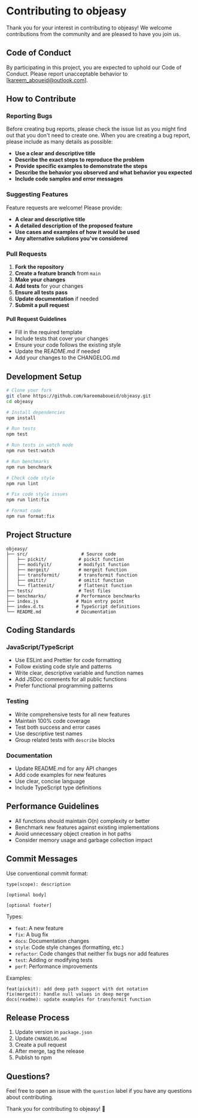# Contributing to objeasy

Thank you for your interest in contributing to objeasy! We welcome contributions from the community and are pleased to have you join us.

## Code of Conduct

By participating in this project, you are expected to uphold our Code of Conduct. Please report unacceptable behavior to [kareem_aboueid@outlook.com].

## How to Contribute

### Reporting Bugs

Before creating bug reports, please check the issue list as you might find out that you don't need to create one. When you are creating a bug report, please include as many details as possible:

- **Use a clear and descriptive title**
- **Describe the exact steps to reproduce the problem**
- **Provide specific examples to demonstrate the steps**
- **Describe the behavior you observed and what behavior you expected**
- **Include code samples and error messages**

### Suggesting Features

Feature requests are welcome! Please provide:

- **A clear and descriptive title**
- **A detailed description of the proposed feature**
- **Use cases and examples of how it would be used**
- **Any alternative solutions you've considered**

### Pull Requests

1. **Fork the repository**
2. **Create a feature branch** from `main`
3. **Make your changes**
4. **Add tests** for your changes
5. **Ensure all tests pass**
6. **Update documentation** if needed
7. **Submit a pull request**

#### Pull Request Guidelines

- Fill in the required template
- Include tests that cover your changes
- Ensure your code follows the existing style
- Update the README.md if needed
- Add your changes to the CHANGELOG.md

## Development Setup

```bash
# Clone your fork
git clone https://github.com/kareemaboueid/objeasy.git
cd objeasy

# Install dependencies
npm install

# Run tests
npm test

# Run tests in watch mode
npm run test:watch

# Run benchmarks
npm run benchmark

# Check code style
npm run lint

# Fix code style issues
npm run lint:fix

# Format code
npm run format:fix
```

## Project Structure

```text
objeasy/
├── src/                    # Source code
│   ├── pickit/            # pickit function
│   ├── modifyit/          # modifyit function
│   ├── mergeit/           # mergeit function
│   ├── transformit/       # transformit function
│   ├── omitit/            # omitit function
│   └── flattenit/         # flattenit function
├── tests/                 # Test files
├── benchmarks/           # Performance benchmarks
├── index.js              # Main entry point
├── index.d.ts            # TypeScript definitions
└── README.md             # Documentation
```

## Coding Standards

### JavaScript/TypeScript

- Use ESLint and Prettier for code formatting
- Follow existing code style and patterns
- Write clear, descriptive variable and function names
- Add JSDoc comments for all public functions
- Prefer functional programming patterns

### Testing

- Write comprehensive tests for all new features
- Maintain 100% code coverage
- Test both success and error cases
- Use descriptive test names
- Group related tests with `describe` blocks

### Documentation

- Update README.md for any API changes
- Add code examples for new features
- Use clear, concise language
- Include TypeScript type definitions

## Performance Guidelines

- All functions should maintain O(n) complexity or better
- Benchmark new features against existing implementations
- Avoid unnecessary object creation in hot paths
- Consider memory usage and garbage collection impact

## Commit Messages

Use conventional commit format:

```text
type(scope): description

[optional body]

[optional footer]
```

Types:

- `feat`: A new feature
- `fix`: A bug fix
- `docs`: Documentation changes
- `style`: Code style changes (formatting, etc.)
- `refactor`: Code changes that neither fix bugs nor add features
- `test`: Adding or modifying tests
- `perf`: Performance improvements

Examples:

```text
feat(pickit): add deep path support with dot notation
fix(mergeit): handle null values in deep merge
docs(readme): update examples for transformit function
```

## Release Process

1. Update version in `package.json`
2. Update `CHANGELOG.md`
3. Create a pull request
4. After merge, tag the release
5. Publish to npm

## Questions?

Feel free to open an issue with the `question` label if you have any questions about contributing.

Thank you for contributing to objeasy! 🎉
